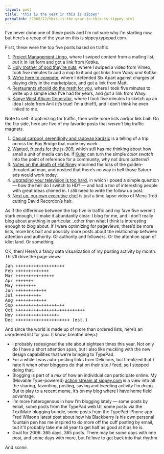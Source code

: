 ```yaml
---
layout: post
title: "this is the year in this is sippey"
permalink: /2008/12/this-is-the-year-in-this-is-sippey.html
---
```


<p>I&#8217;ve never done one of these posts and I&#8217;m not sure why I&#8217;m starting now, but here&#8217;s a recap of the year on this is sippey.typepad.com.</p>

<p>First, these were the top five posts based on traffic.</p>

<ol>
<li><a href="http://sippey.typepad.com/filtered/2008/12/project-management-lingo.html">Project Management Lingo</a>, where I swiped content from a mailing list, put it in list form and got a link from Kottke.</li>
<li><a href="http://sippey.typepad.com/filtered/2008/09/insane-skateboarders.html">Holy mother of god they&#8217;re nuts</a>, where I swiped a video from Vimeo, took five minutes to add a map to it and got links from Waxy <em>and</em> Kottke.</li>
<li><a href="http://sippey.typepad.com/filtered/2008/03/were-here-to-co.html">We&#8217;re here to compete</a>, where I defended Six Apart against charges of playing dirty in the marketplace, and got a link from Matt.</li>
<li><a href="http://sippey.typepad.com/filtered/2008/10/restaurants-should-do-the-math-for-you.html">Restaurants should do the math for you</a>, where I took five minutes to write up a simple idea I&#8217;ve had for years, and got a link from Waxy.</li>
<li><a href="http://sippey.typepad.com/filtered/2008/12/kanye-west-album-generator.html">Kanye West Album Generator</a>, where I took five minutes to sketch up an idea I stole from Anil (it&#8217;s true! I&#8217;m a thief!), and I don&#8217;t think he even linked to me.</li>
</ol>

<p>Note to self: if optimizing for traffic, then write more lists and/or link bait.  On the flip side, here are five of my favorite posts that <em>weren&#8217;t</em> big traffic magnets.</p>

<ol>
<li><a href="http://sippey.typepad.com/filtered/2008/07/casual-carpool-serendipity-and-radovan-karadzic.html">Casual carpool, serendipity and radovan kardzic</a> is a telling of a trip across the Bay Bridge that made my <em>week</em>.</li>
<li><a href="http://sippey.typepad.com/filtered/2008/11/wanted-friends-for-the-js909.html">Wanted, friends for the js-909</a>, which still has me thinking about how small a unit of media can be. If <a href="http://kuler.adobe.com">Kuler</a> can turn the simple <em>color swatch</em> into the point of reference for a community, why not drum patterns?</li>
<li><a href="http://sippey.typepad.com/filtered/2008/03/hal-riney-and-t.html">Notes on the death of Hal Riney</a> mourned the loss of the golden-throated ad man, and posited that there&#8217;s no way in hell those Saturn ads would work today.</li>
<li><a href="http://sippey.typepad.com/filtered/2008/06/upgrading-your-television-is-too-hard.html">Upgrading your television is too hard</a>, in which I posed a simple question &#8212; how the hell do I switch to HD? &#8212; and had a <em>ton</em> of interesting people with great ideas chimed in.  I <em>still</em> need to write the follow up post.</li>
<li><a href="http://sippey.typepad.com/filtered/2008/05/next-up-our-own-executive-chef.html">Next up, our own executive chef</a> is just a time lapse video of Mena Trott cutting David Recordon&#8217;s hair.</li>
</ol>

<p>As if the difference between the top five in traffic and my fave five weren&#8217;t stark enough, I&#8217;ll make it abundantly clear: I blog for me, and I don&#8217;t really blog about anything in particular&#8230;other than what I think is interesting enough to blog about. If I were optimizing for pageviews, there&#8217;d be more lists, more link bait and possibly more posts about the relationship between attention and authority.  Or authority and followers.  Or the attention span of idiot land.  Or something.</p>

<p>OK, then!  Here&#8217;s a fancy data visualization of my posting activity by month.  This&#8217;ll drive the page views:</p>

<pre>
Jan +++++++++++++++++++
Feb +++++++++++++
Mar +++++++++++++++
Apr +++++++
May ++++++++
Jun ++++++++++++
Jul ++++++++++
Aug ++++++++++++
Sep +++++++++++++++++++
Oct +++++++++++++++++++++++++++
Nov +++++++++++++++++
Dec +++++++++++++++++++++ (est.)
</pre>

<p>And since the world is made up of more than ordered lists, here&#8217;s an <em>un</em>ordered list for you.  (I know, breathe deep.)</p>

<ul>
<li>I probably redesigned the site about eighteen times this year. Not only do I have a short attention span, but I also like mucking with the new design capabilities that we&#8217;re bringing to TypePad.</li>
<li>For a while I was auto-posting links from Delicious, but I realized that I hate it when other bloggers do that on their site / feed, so I stopped doing that.</li>
<li>Blogging is part of a <em>mix</em> of how an individual can participate online. My (Movable Type-powered) <a href="http://sippey.com/">action stream at sippey.com</a> is a view into all the sharing, favoriting, posting, saving and tweeting activity I&#8217;m doing.  But to play to a recent meme, it&#8217;s on my blog where I have home field advantage.</li>
<li>I&#8217;m more heterogenous in how I&#8217;m blogging lately &#8212; some posts by email, some posts from the TypePad web UI, some posts via the TextMate blogging bundle, some posts from the TypePad iPhone app.  Fred Wilson&#8217;s latest post about how his Blackberry is his own personal fountain pen has me inspired to do more off the cuff posting by email, but it&#8217;ll probably take me all year to get half as good at it as he is.</li>
<li>Goal for 2009: 365 days, 365 posts. There may be some days with one post, and some days with more, but I&#8217;d love to get back into that rhythm.  </li>
</ul>

<p>And <em>scene</em>.</p>


